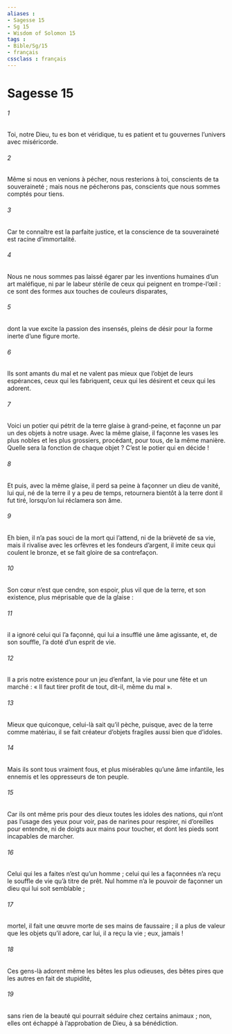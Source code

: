 ```yaml
---
aliases : 
- Sagesse 15
- Sg 15
- Wisdom of Solomon 15
tags : 
- Bible/Sg/15
- français
cssclass : français
---
```


# Sagesse 15

###### 1
Toi, notre Dieu, tu es bon et véridique,
tu es patient et tu gouvernes l’univers avec miséricorde.
###### 2
Même si nous en venions à pécher, nous resterions à toi,
conscients de ta souveraineté ;
mais nous ne pécherons pas,
conscients que nous sommes comptés pour tiens.
###### 3
Car te connaître est la parfaite justice,
et la conscience de ta souveraineté est racine d’immortalité.
###### 4
Nous ne nous sommes pas laissé égarer
par les inventions humaines d’un art maléfique,
ni par le labeur stérile de ceux qui peignent en trompe-l’œil :
ce sont des formes aux touches de couleurs disparates,
###### 5
dont la vue excite la passion des insensés,
pleins de désir pour la forme inerte d’une figure morte.
###### 6
Ils sont amants du mal
et ne valent pas mieux que l’objet de leurs espérances,
ceux qui les fabriquent,
ceux qui les désirent et ceux qui les adorent.
###### 7
Voici un potier qui pétrit de la terre glaise à grand-peine,
et façonne un par un des objets à notre usage.
Avec la même glaise, il façonne
les vases les plus nobles et les plus grossiers,
procédant, pour tous, de la même manière.
Quelle sera la fonction de chaque objet ?
C’est le potier qui en décide !
###### 8
Et puis, avec la même glaise,
il perd sa peine à façonner un dieu de vanité,
lui qui, né de la terre il y a peu de temps,
retournera bientôt à la terre dont il fut tiré,
lorsqu’on lui réclamera son âme.
###### 9
Eh bien, il n’a pas souci de la mort qui l’attend,
ni de la brièveté de sa vie,
mais il rivalise avec les orfèvres et les fondeurs d’argent,
il imite ceux qui coulent le bronze,
et se fait gloire de sa contrefaçon.
###### 10
Son cœur n’est que cendre,
son espoir, plus vil que de la terre,
et son existence, plus méprisable que de la glaise :
###### 11
il a ignoré celui qui l’a façonné,
qui lui a insufflé une âme agissante,
et, de son souffle, l’a doté d’un esprit de vie.
###### 12
Il a pris notre existence pour un jeu d’enfant,
la vie pour une fête et un marché :
« Il faut tirer profit de tout, dit-il,
même du mal ».
###### 13
Mieux que quiconque, celui-là sait qu’il pèche,
puisque, avec de la terre comme matériau,
il se fait créateur d’objets fragiles aussi bien que d’idoles.
###### 14
Mais ils sont tous vraiment fous,
et plus misérables qu’une âme infantile,
les ennemis et les oppresseurs de ton peuple.
###### 15
Car ils ont même pris pour des dieux toutes les idoles des nations,
qui n’ont pas l’usage des yeux pour voir,
pas de narines pour respirer,
ni d’oreilles pour entendre,
ni de doigts aux mains pour toucher,
et dont les pieds sont incapables de marcher.
###### 16
Celui qui les a faites n’est qu’un homme ;
celui qui les a façonnées n’a reçu le souffle de vie qu’à titre de prêt.
Nul homme n’a le pouvoir de façonner un dieu qui lui soit semblable ;
###### 17
mortel, il fait une œuvre morte de ses mains de faussaire ;
il a plus de valeur que les objets qu’il adore,
car lui, il a reçu la vie ; eux, jamais !
###### 18
Ces gens-là adorent même les bêtes les plus odieuses,
des bêtes pires que les autres en fait de stupidité,
###### 19
sans rien de la beauté qui pourrait séduire chez certains animaux ;
non, elles ont échappé à l’approbation de Dieu, à sa bénédiction.
